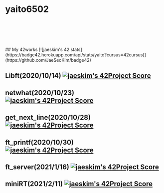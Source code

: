# yaito6502

<br>
<br>
<br>
<br>
<br>
## My 42works
[![jaeskim's 42 stats](https://badge42.herokuapp.com/api/stats/yaito?cursus=42cursus)](https://github.com/JaeSeoKim/badge42)

Libft(2020/10/14)
[![jaeskim's 42Project Score](https://badge42.herokuapp.com/api/project/yaito/Libft)](https://github.com/JaeSeoKim/badge42)
---

netwhat(2020/10/23)
[![jaeskim's 42Project Score](https://badge42.herokuapp.com/api/project/yaito/netwhat)](https://github.com/JaeSeoKim/badge42)
---

get_next_line(2020/10/28)
[![jaeskim's 42Project Score](https://badge42.herokuapp.com/api/project/yaito/get_next_line)](https://github.com/JaeSeoKim/badge42)
---

ft_printf(2020/10/30)
[![jaeskim's 42Project Score](https://badge42.herokuapp.com/api/project/yaito/ft_printf)](https://github.com/JaeSeoKim/badge42)
---

ft_server(2021/1/16)
[![jaeskim's 42Project Score](https://badge42.herokuapp.com/api/project/yaito/ft_server)](https://github.com/JaeSeoKim/badge42)
---

miniRT(2021/2/11)
[![jaeskim's 42Project Score](https://badge42.herokuapp.com/api/project/yaito/miniRT)](https://github.com/JaeSeoKim/badge42)
---
